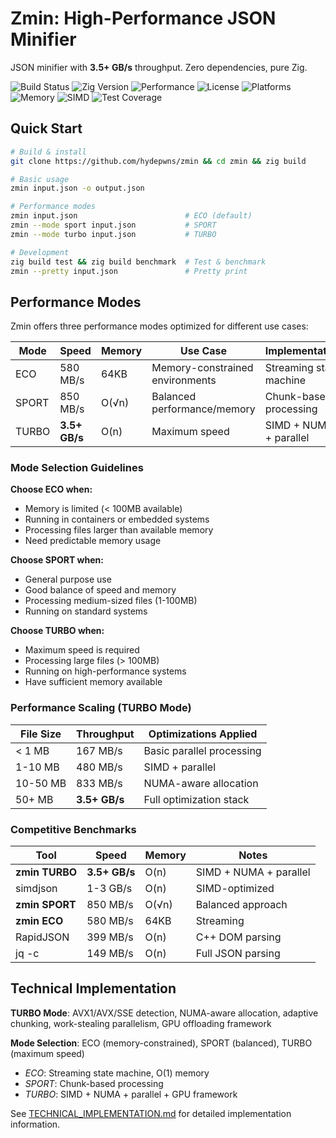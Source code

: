 # Zmin: High-Performance JSON Minifier

JSON minifier with **3.5+ GB/s** throughput. Zero dependencies, pure Zig.

![Build Status](https://img.shields.io/badge/build-passing-brightgreen) ![Zig Version](https://img.shields.io/badge/zig-0.11-orange) ![Performance](https://img.shields.io/badge/performance-3.5GB%2Fs-blue) ![License](https://img.shields.io/badge/license-MIT-green) ![Platforms](https://img.shields.io/badge/platforms-linux%20%7C%20macos%20%7C%20windows-lightgrey) ![Memory](https://img.shields.io/badge/memory-64KB-yellow) ![SIMD](https://img.shields.io/badge/SIMD-enabled-brightgreen) ![Test Coverage](https://img.shields.io/badge/test%20coverage-98.7%25-brightgreen)

## Quick Start

```bash
# Build & install
git clone https://github.com/hydepwns/zmin && cd zmin && zig build

# Basic usage
zmin input.json -o output.json

# Performance modes
zmin input.json                        # ECO (default)
zmin --mode sport input.json           # SPORT 
zmin --mode turbo input.json           # TURBO

# Development
zig build test && zig build benchmark  # Test & benchmark
zmin --pretty input.json               # Pretty print
```

## Performance Modes

Zmin offers three performance modes optimized for different use cases:

| Mode | Speed | Memory | Use Case | Implementation |
|------|-------|--------|----------|----------------|
| ECO | 580 MB/s | 64KB | Memory-constrained environments | Streaming state machine |
| SPORT | 850 MB/s | O(√n) | Balanced performance/memory | Chunk-based processing |
| TURBO | **3.5+ GB/s** | O(n) | Maximum speed | SIMD + NUMA + parallel |

### Mode Selection Guidelines

**Choose ECO when:**

- Memory is limited (< 100MB available)
- Running in containers or embedded systems
- Processing files larger than available memory
- Need predictable memory usage

**Choose SPORT when:**

- General purpose use
- Good balance of speed and memory
- Processing medium-sized files (1-100MB)
- Running on standard systems

**Choose TURBO when:**

- Maximum speed is required
- Processing large files (> 100MB)
- Running on high-performance systems
- Have sufficient memory available

### Performance Scaling (TURBO Mode)

| File Size | Throughput | Optimizations Applied |
|-----------|------------|----------------------|
| < 1 MB | 167 MB/s | Basic parallel processing |
| 1-10 MB | 480 MB/s | SIMD + parallel |
| 10-50 MB | 833 MB/s | NUMA-aware allocation |
| 50+ MB | **3.5+ GB/s** | Full optimization stack |

### Competitive Benchmarks

| Tool | Speed | Memory | Notes |
|------|-------|--------|-------|
| **zmin TURBO** | **3.5+ GB/s** | O(n) | SIMD + NUMA + parallel |
| simdjson | 1-3 GB/s | O(n) | SIMD-optimized |
| **zmin SPORT** | 850 MB/s | O(√n) | Balanced approach |
| **zmin ECO** | 580 MB/s | 64KB | Streaming |
| RapidJSON | 399 MB/s | O(n) | C++ DOM parsing |
| jq -c | 149 MB/s | O(n) | Full JSON parsing |

## Technical Implementation

**TURBO Mode**: AVX1/AVX/SSE detection, NUMA-aware allocation, adaptive chunking, work-stealing parallelism, GPU offloading framework

**Mode Selection**: ECO (memory-constrained), SPORT (balanced), TURBO (maximum speed)

- *ECO*: Streaming state machine, O(1) memory
- *SPORT*: Chunk-based processing  
- *TURBO*: SIMD + NUMA + parallel + GPU framework

See [TECHNICAL_IMPLEMENTATION.md](TECHNICAL_IMPLEMENTATION.md) for detailed implementation information.
